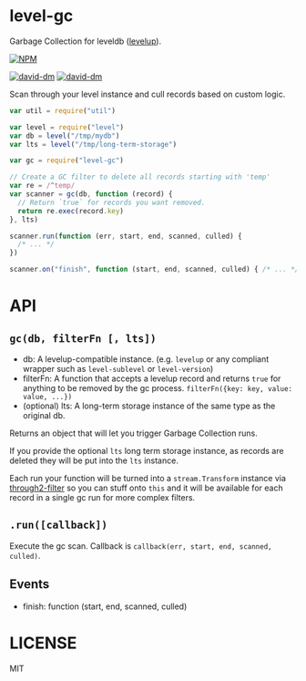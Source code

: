 level-gc
========

Garbage Collection for leveldb ([levelup](http://npm.im/levelup)).

[![NPM](https://nodei.co/npm/level-gc.png)](https://nodei.co/npm/level-gc/)

[![david-dm](https://david-dm.org/brycebaril/level-gc.png)](https://david-dm.org/brycebaril/level-gc/)
[![david-dm](https://david-dm.org/brycebaril/level-gc/dev-status.png)](https://david-dm.org/brycebaril/level-gc#info=devDependencies/)

Scan through your level instance and cull records based on custom logic.

```javascript
var util = require("util")

var level = require("level")
var db = level("/tmp/mydb")
var lts = level("/tmp/long-term-storage")

var gc = require("level-gc")

// Create a GC filter to delete all records starting with 'temp'
var re = /^temp/
var scanner = gc(db, function (record) {
  // Return `true` for records you want removed.
  return re.exec(record.key)
}, lts)

scanner.run(function (err, start, end, scanned, culled) {
  /* ... */
})

scanner.on("finish", function (start, end, scanned, culled) { /* ... */ })

```

API
===

`gc(db, filterFn [, lts])`
------------------------

  * db: A levelup-compatible instance. (e.g. `levelup` or any compliant wrapper such as `level-sublevel` or `level-version`)
  * filterFn: A function that accepts a levelup record and returns `true` for anything to be removed by the gc process. `filterFn({key: key, value: value, ...})`
  * (optional) lts: A long-term storage instance of the same type as the original db.

Returns an object that will let you trigger Garbage Collection runs.

If you provide the optional `lts` long term storage instance, as records are deleted they will be put into the `lts` instance.

Each run your function will be turned into a `stream.Transform` instance via [through2-filter](http://npm.im/through2-filter) so you can stuff onto `this` and it will be available for each record in a single gc run for more complex filters.


`.run([callback])`
----------------

Execute the gc scan. Callback is `callback(err, start, end, scanned, culled)`.

Events
------

  * finish: function (start, end, scanned, culled)


LICENSE
=======

MIT
